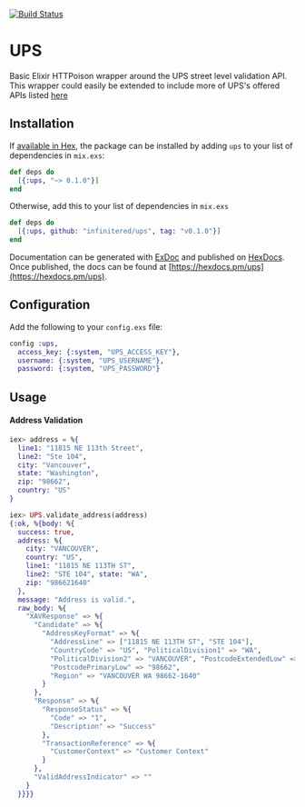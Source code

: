 [![Build Status](https://semaphoreci.com/api/v1/ir/ups/branches/master/shields_badge.svg)](https://semaphoreci.com/ir/ups)

# UPS

Basic Elixir HTTPoison wrapper around the UPS street level validation API. This
wrapper could easily be extended to include more of UPS's offered APIs listed [here](https://www.ups.com/upsdeveloperkit?loc=en_US)

## Installation

If [available in Hex](https://hex.pm/docs/publish), the package can be installed
by adding `ups` to your list of dependencies in `mix.exs`:

```elixir
def deps do
  [{:ups, "~> 0.1.0"}]
end
```

Otherwise, add this to your list of dependencies in `mix.exs`

```elixir
def deps do
  [{:ups, github: "infinitered/ups", tag: "v0.1.0"}]
end
```

Documentation can be generated with [ExDoc](https://github.com/elixir-lang/ex_doc)
and published on [HexDocs](https://hexdocs.pm). Once published, the docs can
be found at [https://hexdocs.pm/ups](https://hexdocs.pm/ups).

## Configuration

Add the following to your `config.exs` file:

```elixir
config :ups,
  access_key: {:system, "UPS_ACCESS_KEY"},
  username: {:system, "UPS_USERNAME"},
  password: {:system, "UPS_PASSWORD"}
```

## Usage

#### Address Validation

```elixir
iex> address = %{
  line1: "11815 NE 113th Street",
  line2: "Ste 104",
  city: "Vancouver",
  state: "Washington",
  zip: "98662",
  country: "US"
}

iex> UPS.validate_address(address)
{:ok, %{body: %{
  success: true,
  address: %{
    city: "VANCOUVER",
    country: "US",
    line1: "11815 NE 113TH ST",
    line2: "STE 104", state: "WA",
    zip: "986621640"
  },
  message: "Address is valid.",
  raw_body: %{
    "XAVResponse" => %{
      "Candidate" => %{
        "AddressKeyFormat" => %{
          "AddressLine" => ["11815 NE 113TH ST", "STE 104"],
          "CountryCode" => "US", "PoliticalDivision1" => "WA",
          "PoliticalDivision2" => "VANCOUVER", "PostcodeExtendedLow" => "1640",
          "PostcodePrimaryLow" => "98662",
          "Region" => "VANCOUVER WA 98662-1640"
        }
      },
      "Response" => %{
        "ResponseStatus" => %{
          "Code" => "1",
          "Description" => "Success"
        },
        "TransactionReference" => %{
          "CustomerContext" => "Customer Context"
        }
      },
      "ValidAddressIndicator" => ""
    }
  }}}}
```
